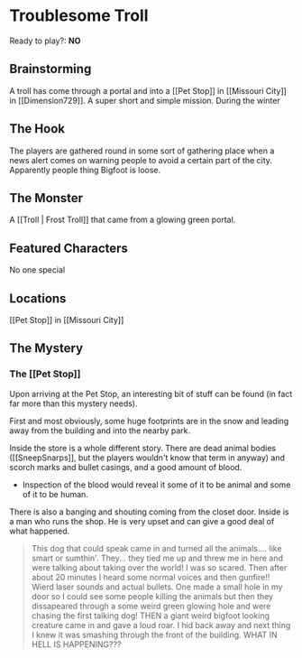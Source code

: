  # Troublesome Troll
Ready to play?: **NO**
## Brainstorming
A troll has come through a portal and into a [[Pet Stop]] in [[Missouri City]] in  [[Dimension729]]. 
A super short and simple mission.
During the winter
## The Hook
The players are gathered round in some sort of gathering place when a news alert comes on warning people to avoid a certain part of the city. Apparently people thing Bigfoot is loose.
## The Monster
A [[Troll | Frost Troll]] that came from a glowing green portal.
## Featured Characters
No one special
## Locations
[[Pet Stop]] in [[Missouri City]]

## The Mystery
### The [[Pet Stop]]
Upon arriving at the Pet Stop, an interesting bit of stuff can be found (in fact far more than this mystery needs).

First and most obviously, some huge footprints are in the snow and leading away from the building and into the nearby park.

Inside the store is a whole different story. There are dead animal bodies ([[SneepSnarps]], but the players wouldn't know that term in anyway) and scorch marks and bullet casings, and a good amount of blood. 
- Inspection of the blood would reveal it some of it to be animal and some of it to be human.

There is also a banging and shouting coming from the closet door. Inside is a man who runs the shop. He is very upset and can give a good deal of what happened.

> This dog that could speak came in and turned all the animals.... like smart or sumthin'. They... they tied me up and threw me in here and were talking about taking over the world! I was so scared. Then after about 20 minutes I heard some normal voices and then gunfire!! Wierd laser sounds and actual bullets. One made a small hole in my door so I could see some people killing the animals but then they dissapeared through a some weird green glowing hole and were chasing the first talking dog! THEN a giant weird bigfoot looking creature came in and gave a loud roar. I hid back away and next thing I knew it was smashing through the front of the building. WHAT IN HELL IS HAPPENING???


